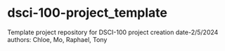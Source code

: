 # dsci-100-project_template
Template project repository for DSCI-100
project creation date-2/5/2024
authors: Chloe, Mo, Raphael, Tony
